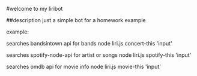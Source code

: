 #welcome to my liribot


##description
just a simple bot for a homework example

example:

searches bandsintown api for bands
node liri.js concert-this 'input'

searches spotify-node-api for artist or songs
node liri.js spotify-this 'input'

searches omdb api for movie info
node liri.js movie-this 'input'
